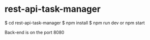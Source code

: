 # rest-api-task-manager

$ cd rest-api-task-manager
$ npm install
$ npm run dev or npm start

Back-end is on the port 8080